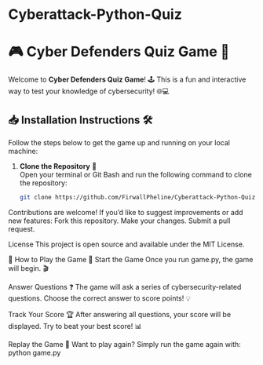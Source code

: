 # Cyberattack-Python-Quiz
# 🎮 **Cyber Defenders Quiz Game** 🚀

Welcome to **Cyber Defenders Quiz Game**! 🕹️ This is a fun and interactive way to test your knowledge of cybersecurity! 🌐💻

## 📥 **Installation Instructions** 🛠️

Follow the steps below to get the game up and running on your local machine:

1. **Clone the Repository** 🔽  
   Open your terminal or Git Bash and run the following command to clone the repository:
   ```bash
   git clone https://github.com/FirwallPheline/Cyberattack-Python-Quiz.git
Contributions are welcome!
If you’d like to suggest improvements or add new features:
Fork this repository.
Make your changes.
Submit a pull request.

License
This project is open source and available under the MIT License.

🎯 How to Play the Game 🎉
Start the Game
Once you run game.py, the game will begin. 🎬

Answer Questions ❓
The game will ask a series of cybersecurity-related questions. Choose the correct answer to score points! 💡

Track Your Score 🏆
After answering all questions, your score will be displayed. Try to beat your best score! 📊

Replay the Game 🔄
Want to play again? Simply run the game again with: python game.py
